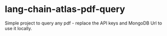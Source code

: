 # lang-chain-atlas-pdf-query
Simple project to query any pdf - replace the API keys and MongoDB Url to use it locally.
